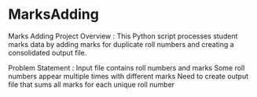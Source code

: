 # MarksAdding
Marks Adding Project
Overview :
This Python script processes student marks data by adding marks for duplicate roll numbers and creating a consolidated output file.


Problem Statement :
Input file contains roll numbers and marks
Some roll numbers appear multiple times with different marks
Need to create output file that sums all marks for each unique roll number
